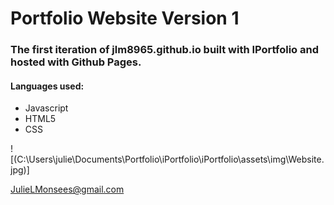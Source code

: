 # Portfolio Website Version 1

### The first iteration of jlm8965.github.io built with IPortfolio and hosted with Github Pages. 

#### Languages used: 
* Javascript
* HTML5
* CSS

![(C:\Users\julie\Documents\Portfolio\iPortfolio\iPortfolio\assets\img\Website.jpg)]


JulieLMonsees@gmail.com